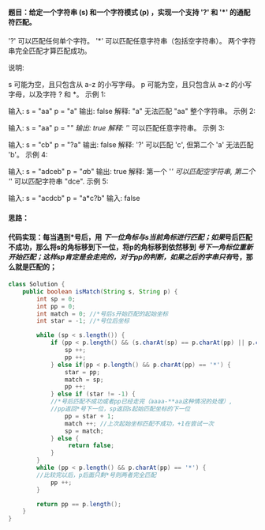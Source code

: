 ﻿####  题目：给定一个字符串 (s) 和一个字符模式 (p) ，实现一个支持 '?' 和 '*' 的通配符匹配。

'?' 可以匹配任何单个字符。
'*' 可以匹配任意字符串（包括空字符串）。
两个字符串完全匹配才算匹配成功。

说明:

s 可能为空，且只包含从 a-z 的小写字母。
p 可能为空，且只包含从 a-z 的小写字母，以及字符 ? 和 *。
示例 1:

输入:
s = "aa"
p = "a"
输出: false
解释: "a" 无法匹配 "aa" 整个字符串。
示例 2:

输入:
s = "aa"
p = "*"
输出: true
解释: '*' 可以匹配任意字符串。
示例 3:

输入:
s = "cb"
p = "?a"
输出: false
解释: '?' 可以匹配 'c', 但第二个 'a' 无法匹配 'b'。
示例 4:

输入:
s = "adceb"
p = "*a*b"
输出: true
解释: 第一个 '*' 可以匹配空字符串, 第二个 '*' 可以匹配字符串 "dce".
示例 5:

输入:
s = "acdcb"
p = "a*c?b"
输入: false

####   思路：
####   代码实现：每当遇到*号后，用 *下一位角标与s当前角标进行匹配；如果*号后匹配不成功，那么将s的角标移到下一位，将p的角标移到依然移到 *号下一角标位重新开始匹配；这样sp肯定是会走完的，对于pp的判断，如果之后的字串只有*号，那么就是匹配的；

```java
class Solution { 
    public boolean isMatch(String s, String p) {
        int sp = 0;
        int pp = 0;
        int match = 0; //*号后s开始匹配的起始坐标
        int star = -1; //*号位后坐标

        while (sp < s.length()) {
            if (pp < p.length() && (s.charAt(sp) == p.charAt(pp) || p.charAt(pp) == '?')) {
                sp ++;
                pp ++;
            } else if(pp < p.length() && p.charAt(pp) == '*') {
                star = pp;
                match = sp;
                pp ++;
            } else if (star != -1) {
            //*号后匹配不成功或者pp已经走完（aaaa-**aa这种情况的处理）,
            //pp返回*号下一位，sp返回s起始匹配坐标的下一位
                pp = star + 1;
                match ++; //上次起始坐标匹配不成功，+1在尝试一次
                sp = match;
            } else {
                 return false;
            }
        }
        while (pp < p.length() && p.charAt(pp) == '*') {
        //比较完以后，p后面只剩*号则两者完全匹配
            pp ++;
        }

        return pp == p.length();       
    }
}
```

